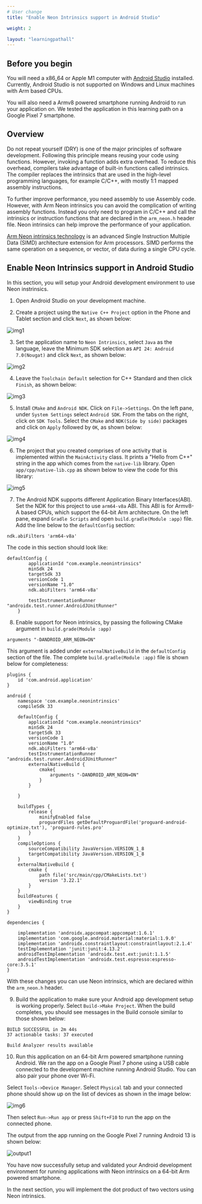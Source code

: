 ```yaml
---
# User change
title: "Enable Neon Intrinsics support in Android Studio"

weight: 2

layout: "learningpathall"
---
```


## Before you begin

You will need a x86_64 or Apple M1 computer with [Android Studio](https://developer.android.com/studio) installed. Currently, Android Studio is not supported on Windows and Linux machines with Arm based CPUs.

You will also need a Armv8 powered smartphone running Android to run your application on. We tested the application in this learning path on a Google Pixel 7 smartphone.

## Overview

Do not repeat yourself (DRY) is one of the major principles of software development. Following this principle means reusing your code using functions. However, invoking a function adds extra overhead. To reduce this overhead, compilers take advantage of built-in functions called intrinsics. The compiler replaces the intrinsics that are used in the high-level programming languages, for example C/C++, with mostly 1:1 mapped assembly instructions.

To further improve performance, you need assembly to use Assembly code. However, with Arm Neon intrinsics you can avoid the complication of writing assembly functions. Instead you only need to program in C/C++ and call the intrinsics or instruction functions that are declared in the `arm_neon.h` header file. Neon intrinsics can help improve the performance of your application.

[Arm Neon intrinsics technology](https://developer.arm.com/architectures/instruction-sets/intrinsics/) is an advanced Single Instruction Multiple Data (SIMD) architecture extension for Arm processors. SIMD performs the same operation on a sequence, or vector, of data during a single CPU cycle.

## Enable Neon Intrinsics support in Android Studio

In this section, you will setup your Android development environment to use Neon instrinsics.

1. Open Android Studio on your development machine.

2. Create a project using the `Native C++ Project` option in the Phone and Tablet section and click `Next`, as shown below:

![img1](neon1.png)

3. Set the application name to `Neon Intrinsics`, select `Java` as the language, leave the Minimum SDK selection as `API 24: Android 7.0(Nougat)` and click `Next`, as shown below:

![img2](neon2.png)

4. Leave the `Toolchain Default` selection for C++ Standard and then click `Finish`, as shown below:

![img3](neon3.png)

5. Install `CMake` and `Android NDK`. Click on `File->Settings`. On the left pane, under `System Settings` select `Android SDK`. From the tabs on the right, click on `SDK Tools`. Select the `CMake` and `NDK(Side by side)` packages and click on `Apply` followed by `OK`, as shown below:

![img4](neon4.png)

6. The project that you created comprises of one activity that is implemented within the `MainActivity` class. It prints a "Hello from C++" string in the app which comes from the `native-lib` library. Open `app/cpp/native-lib.cpp` as shown below to view the code for this library:

![img5](neon5.png)
 
7. The Android NDK supports different Application Binary Interfaces(ABI). Set the NDK for this project to use `arm64-v8a` ABI. This ABI is for Armv8-A based CPUs, which support the 64-bit Arm architecture. On the left pane, expand `Gradle Scripts` and open `build.gradle(Module :app)` file. Add the line below to the `defaultConfig` section:

```console
ndk.abiFilters 'arm64-v8a'
```

The code in this section should look like:

```output
defaultConfig {
        applicationId "com.example.neonintrinsics"
        minSdk 24
        targetSdk 33
        versionCode 1
        versionName "1.0"
        ndk.abiFilters 'arm64-v8a'

        testInstrumentationRunner "androidx.test.runner.AndroidJUnitRunner"
    }

```
8. Enable support for Neon intrinsics, by passing the following CMake argument in `build.grade(Module :app)`

```console
arguments "-DANDROID_ARM_NEON=ON" 
```

This argument is added under `externalNativeBuild` in the `defaultConfig` section of the file. The complete `build.gradle(Module :app)` file is shown below for completeness:

```console
plugins {
    id 'com.android.application'
}

android {
    namespace 'com.example.neonintrinsics'
    compileSdk 33

    defaultConfig {
        applicationId "com.example.neonintrinsics"
        minSdk 24
        targetSdk 33
        versionCode 1
        versionName "1.0"
        ndk.abiFilters 'arm64-v8a'
        testInstrumentationRunner "androidx.test.runner.AndroidJUnitRunner"
        externalNativeBuild {
            cmake{
                arguments "-DANDROID_ARM_NEON=ON"
            }
        }

    }

    buildTypes {
        release {
            minifyEnabled false
            proguardFiles getDefaultProguardFile('proguard-android-optimize.txt'), 'proguard-rules.pro'
        }
    }
    compileOptions {
        sourceCompatibility JavaVersion.VERSION_1_8
        targetCompatibility JavaVersion.VERSION_1_8
    }
    externalNativeBuild {
        cmake {
            path file('src/main/cpp/CMakeLists.txt')
            version '3.22.1'
        }
    }
    buildFeatures {
        viewBinding true
    }
}

dependencies {

    implementation 'androidx.appcompat:appcompat:1.6.1'
    implementation 'com.google.android.material:material:1.9.0'
    implementation 'androidx.constraintlayout:constraintlayout:2.1.4'
    testImplementation 'junit:junit:4.13.2'
    androidTestImplementation 'androidx.test.ext:junit:1.1.5'
    androidTestImplementation 'androidx.test.espresso:espresso-core:3.5.1'
}
```

With these changes you can use Neon intrinsics, which are declared within the `arm_neon.h` header.

9. Build the application to make sure your Android app development setup is working properly. 
   Select `Build->Make Project`. When the build completes, you should see messages in the Build console similar to those shown below:

```output
BUILD SUCCESSFUL in 2m 44s
37 actionable tasks: 37 executed

Build Analyzer results available
```

10. Run this application on an 64-bit Arm powered smartphone running Android. We ran the app on a Google Pixel 7 phone using a USB cable connected to the development machine running Android Studio. You can also pair your phone over Wi-Fi.

Select `Tools->Device Manager`. Select `Physical` tab and your connected phone should show up on the list of devices as shown in the image below:

![img6](neon6.png)

Then select `Run->Run app` or press `Shift+F10` to run the app on the connected phone.

The output from the app running on the Google Pixel 7 running Android 13 is shown below:

![output1](hello_neon.png)

You have now successfully setup and validated your Android development environment for running applications with Neon intrinsics on a 64-bit Arm powered smartphone.

In the next section, you will implement the dot product of two vectors using Neon intrinsics.


